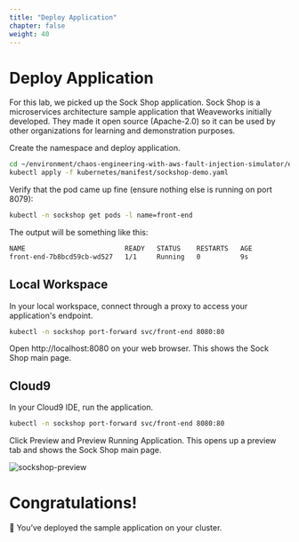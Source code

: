 ```yaml
---
title: "Deploy Application"
chapter: false
weight: 40
---
```


# Deploy Application

For this lab, we picked up the Sock Shop application. Sock Shop is a microservices architecture sample application that Weaveworks initially developed. They made it open source (Apache-2.0) so it can be used by other organizations for learning and demonstration purposes.

Create the namespace and deploy application.
```sh
cd ~/environment/chaos-engineering-with-aws-fault-injection-simulator/eks/
kubectl apply -f kubernetes/manifest/sockshop-demo.yaml
```

Verify that the pod came up fine (ensure nothing else is running on port 8079):
```sh
kubectl -n sockshop get pods -l name=front-end
```

The output will be something like this:
```sh
NAME                         READY   STATUS    RESTARTS   AGE
front-end-7b8bcd59cb-wd527   1/1     Running   0          9s
```

## Local Workspace
In your local workspace, connect through a proxy to access your application's endpoint.

```sh
kubectl -n sockshop port-forward svc/front-end 8080:80
```
Open http://localhost:8080 on your web browser. This shows the Sock Shop main page.

## Cloud9
In your Cloud9 IDE, run the application.

```sh
kubectl -n sockshop port-forward svc/front-end 8080:80
```
Click Preview and Preview Running Application. This opens up a preview tab and shows the Sock Shop main page.

![sockshop-preview](/images/30_eks/weaveworks-sockshop-frontend.png)

# Congratulations!

:tada: You’ve deployed the sample application on your cluster.

